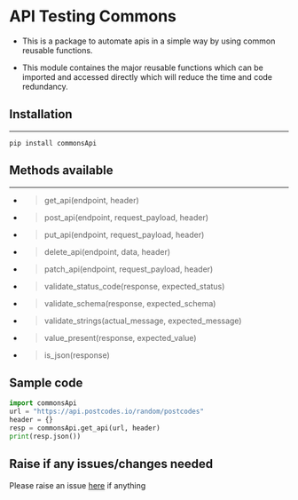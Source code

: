 # API Testing Commons

- This is a package to automate apis in a simple way by using common reusable functions.

- This module containes the major reusable functions which can be imported and accessed directly which will reduce the time and code redundancy.

## Installation
----------------

```
pip install commonsApi
```

## Methods available
---------------------
- > get_api(endpoint, header)
- > post_api(endpoint, request_payload, header)
- > put_api(endpoint, request_payload, header)
- > delete_api(endpoint, data, header)
- > patch_api(endpoint, request_payload, header)
- > validate_status_code(response, expected_status)
- > validate_schema(response, expected_schema)
- > validate_strings(actual_message, expected_message)
- > value_present(response, expected_value)
- > is_json(response)


## Sample code

```python
import commonsApi
url = "https://api.postcodes.io/random/postcodes"
header = {}
resp = commonsApi.get_api(url, header)
print(resp.json())
```

## Raise if any issues/changes needed
 Please raise an issue [here](https://github.com/ManikandanRajendran/python-package-for-api-testing/issues) if anything
